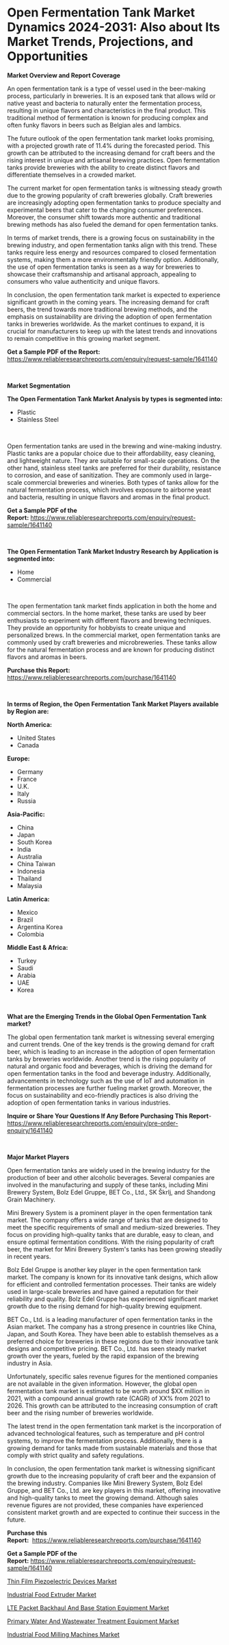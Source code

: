 <p><h1>Open Fermentation Tank Market Dynamics 2024-2031: Also about Its Market Trends, Projections, and Opportunities</h1></p><p><strong>Market Overview and Report Coverage</strong></p>
<p><p>An open fermentation tank is a type of vessel used in the beer-making process, particularly in breweries. It is an exposed tank that allows wild or native yeast and bacteria to naturally enter the fermentation process, resulting in unique flavors and characteristics in the final product. This traditional method of fermentation is known for producing complex and often funky flavors in beers such as Belgian ales and lambics.</p><p>The future outlook of the open fermentation tank market looks promising, with a projected growth rate of 11.4% during the forecasted period. This growth can be attributed to the increasing demand for craft beers and the rising interest in unique and artisanal brewing practices. Open fermentation tanks provide breweries with the ability to create distinct flavors and differentiate themselves in a crowded market.</p><p>The current market for open fermentation tanks is witnessing steady growth due to the growing popularity of craft breweries globally. Craft breweries are increasingly adopting open fermentation tanks to produce specialty and experimental beers that cater to the changing consumer preferences. Moreover, the consumer shift towards more authentic and traditional brewing methods has also fueled the demand for open fermentation tanks.</p><p>In terms of market trends, there is a growing focus on sustainability in the brewing industry, and open fermentation tanks align with this trend. These tanks require less energy and resources compared to closed fermentation systems, making them a more environmentally friendly option. Additionally, the use of open fermentation tanks is seen as a way for breweries to showcase their craftsmanship and artisanal approach, appealing to consumers who value authenticity and unique flavors.</p><p>In conclusion, the open fermentation tank market is expected to experience significant growth in the coming years. The increasing demand for craft beers, the trend towards more traditional brewing methods, and the emphasis on sustainability are driving the adoption of open fermentation tanks in breweries worldwide. As the market continues to expand, it is crucial for manufacturers to keep up with the latest trends and innovations to remain competitive in this growing market segment.</p></p>
<p><strong>Get a Sample PDF of the Report:</strong> <a href="https://www.reliableresearchreports.com/enquiry/request-sample/1641140">https://www.reliableresearchreports.com/enquiry/request-sample/1641140</a></p>
<p>&nbsp;</p>
<p><strong>Market Segmentation</strong></p>
<p><strong>The Open Fermentation Tank Market Analysis by types is segmented into:</strong></p>
<p><ul><li>Plastic</li><li>Stainless Steel</li></ul></p>
<p>&nbsp;</p>
<p><p>Open fermentation tanks are used in the brewing and wine-making industry. Plastic tanks are a popular choice due to their affordability, easy cleaning, and lightweight nature. They are suitable for small-scale operations. On the other hand, stainless steel tanks are preferred for their durability, resistance to corrosion, and ease of sanitization. They are commonly used in large-scale commercial breweries and wineries. Both types of tanks allow for the natural fermentation process, which involves exposure to airborne yeast and bacteria, resulting in unique flavors and aromas in the final product.</p></p>
<p><strong>Get a Sample PDF of the Report:</strong>&nbsp;<a href="https://www.reliableresearchreports.com/enquiry/request-sample/1641140">https://www.reliableresearchreports.com/enquiry/request-sample/1641140</a></p>
<p>&nbsp;</p>
<p><strong>The Open Fermentation Tank Market Industry Research by Application is segmented into:</strong></p>
<p><ul><li>Home</li><li>Commercial</li></ul></p>
<p>&nbsp;</p>
<p><p>The open fermentation tank market finds application in both the home and commercial sectors. In the home market, these tanks are used by beer enthusiasts to experiment with different flavors and brewing techniques. They provide an opportunity for hobbyists to create unique and personalized brews. In the commercial market, open fermentation tanks are commonly used by craft breweries and microbreweries. These tanks allow for the natural fermentation process and are known for producing distinct flavors and aromas in beers.</p></p>
<p><strong>Purchase this Report:</strong>&nbsp; <a href="https://www.reliableresearchreports.com/purchase/1641140">https://www.reliableresearchreports.com/purchase/1641140</a></p>
<p>&nbsp;</p>
<p><strong>In terms of Region, the Open Fermentation Tank Market Players available by Region are:</strong></p>
<p>
    <p> <strong> North America: </strong>
        <ul>
            <li>United States</li>
            <li>Canada</li>
        </ul>
        </p> 
    <p> <strong> Europe: </strong>
        <ul>
            <li>Germany</li>
            <li>France</li>
            <li>U.K.</li>
            <li>Italy</li>
            <li>Russia</li>
        </ul>
        </p> 
    <p> <strong> Asia-Pacific: </strong>
        <ul>
            <li>China</li>
            <li>Japan</li>
            <li>South Korea</li>
            <li>India</li>
            <li>Australia</li>
            <li>China Taiwan</li>
            <li>Indonesia</li>
            <li>Thailand</li>
            <li>Malaysia</li>
        </ul>
        </p> 
    <p> <strong> Latin America: </strong>
        <ul>
            <li>Mexico</li>
            <li>Brazil</li>
            <li>Argentina Korea</li>
            <li>Colombia</li>
        </ul>
        </p> 
    <p> <strong> Middle East & Africa: </strong>
        <ul>
            <li>Turkey</li>
            <li>Saudi</li>
            <li>Arabia</li>
            <li>UAE</li>
            <li>Korea</li>
        </ul>
    </p>
    </p>
<p>&nbsp;</p>
<p><strong>What are the Emerging Trends in the Global Open Fermentation Tank market?</strong></p>
<p><p>The global open fermentation tank market is witnessing several emerging and current trends. One of the key trends is the growing demand for craft beer, which is leading to an increase in the adoption of open fermentation tanks by breweries worldwide. Another trend is the rising popularity of natural and organic food and beverages, which is driving the demand for open fermentation tanks in the food and beverage industry. Additionally, advancements in technology such as the use of IoT and automation in fermentation processes are further fueling market growth. Moreover, the focus on sustainability and eco-friendly practices is also driving the adoption of open fermentation tanks in various industries.</p></p>
<p><strong>Inquire or Share Your Questions If Any Before Purchasing This Report</strong>- <a href="https://www.reliableresearchreports.com/enquiry/pre-order-enquiry/1641140">https://www.reliableresearchreports.com/enquiry/pre-order-enquiry/1641140</a></p>
<p>&nbsp;</p>
<p><strong>Major Market Players</strong></p>
<p><p>Open fermentation tanks are widely used in the brewing industry for the production of beer and other alcoholic beverages. Several companies are involved in the manufacturing and supply of these tanks, including Mini Brewery System, Bolz Edel Gruppe, BET Co., Ltd., SK Škrlj, and Shandong Grain Machinery. </p><p>Mini Brewery System is a prominent player in the open fermentation tank market. The company offers a wide range of tanks that are designed to meet the specific requirements of small and medium-sized breweries. They focus on providing high-quality tanks that are durable, easy to clean, and ensure optimal fermentation conditions. With the rising popularity of craft beer, the market for Mini Brewery System's tanks has been growing steadily in recent years.</p><p>Bolz Edel Gruppe is another key player in the open fermentation tank market. The company is known for its innovative tank designs, which allow for efficient and controlled fermentation processes. Their tanks are widely used in large-scale breweries and have gained a reputation for their reliability and quality. Bolz Edel Gruppe has experienced significant market growth due to the rising demand for high-quality brewing equipment.</p><p>BET Co., Ltd. is a leading manufacturer of open fermentation tanks in the Asian market. The company has a strong presence in countries like China, Japan, and South Korea. They have been able to establish themselves as a preferred choice for breweries in these regions due to their innovative tank designs and competitive pricing. BET Co., Ltd. has seen steady market growth over the years, fueled by the rapid expansion of the brewing industry in Asia.</p><p>Unfortunately, specific sales revenue figures for the mentioned companies are not available in the given information. However, the global open fermentation tank market is estimated to be worth around $XX million in 2021, with a compound annual growth rate (CAGR) of XX% from 2021 to 2026. This growth can be attributed to the increasing consumption of craft beer and the rising number of breweries worldwide.</p><p>The latest trend in the open fermentation tank market is the incorporation of advanced technological features, such as temperature and pH control systems, to improve the fermentation process. Additionally, there is a growing demand for tanks made from sustainable materials and those that comply with strict quality and safety regulations.</p><p>In conclusion, the open fermentation tank market is witnessing significant growth due to the increasing popularity of craft beer and the expansion of the brewing industry. Companies like Mini Brewery System, Bolz Edel Gruppe, and BET Co., Ltd. are key players in this market, offering innovative and high-quality tanks to meet the growing demand. Although sales revenue figures are not provided, these companies have experienced consistent market growth and are expected to continue their success in the future.</p></p>
<p><strong>Purchase this Report:</strong>&nbsp;&nbsp;<a href="https://www.reliableresearchreports.com/purchase/1641140">https://www.reliableresearchreports.com/purchase/1641140</a></p>
<p></p>
<p><strong>Get a Sample PDF of the Report:</strong>&nbsp;<a href="https://www.reliableresearchreports.com/enquiry/request-sample/1641140">https://www.reliableresearchreports.com/enquiry/request-sample/1641140</a></p>
<p><p><a href="https://medium.com/@christinegreen87/thin-film-piezoelectric-devices-market-research-report-its-history-and-forecast-2023-to-2030-6deeb1d88b7a">Thin Film Piezoelectric Devices Market</a></p><p><a href="https://github.com/beatblasta/Market-Research-Report-List-1/blob/main/industrial-food-extruder-market.md">Industrial Food Extruder Market</a></p><p><a href="https://medium.com/@christinegreen87/lte-packet-backhaul-and-base-station-equipment-market-size-cagr-trends-2024-2030-43fb3443a168">LTE Packet Backhaul And Base Station Equipment Market</a></p><p><a href="https://medium.com/@christinegreen87/primary-water-and-wastewater-treatment-equipment-market-the-key-to-successful-business-strategy-53e6726e6576">Primary Water And Wastewater Treatment Equipment Market</a></p><p><a href="https://github.com/jhcraigie/Market-Research-Report-List-1/blob/main/industrial-food-milling-machines-market.md">Industrial Food Milling Machines Market</a></p></p>